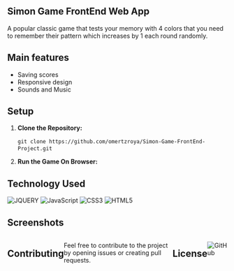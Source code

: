
## Simon Game FrontEnd Web App
A popular classic game that tests your memory with 4 colors that you need to remember their pattern which increases by 1 each round randomly.

## Main features
- Saving scores
- Responsive design 
- Sounds and Music
  
## Setup

1. **Clone the Repository:**
   ```
   git clone https://github.com/omertzroya/Simon-Game-FrontEnd-Project.git
   ```
2. **Run the Game On Browser:**
  
## Technology Used
<div>
  <img src='https://img.shields.io/badge/jQuery-0769AD?style=for-the-badge&logo=jquery&logoColor=white' alt='JQUERY'/>
  <img src='https://img.shields.io/badge/JavaScript-323330?style=for-the-badge&logo=javascript&logoColor=F7DF1E' alt='JavaScript'/>
  <img src='https://img.shields.io/badge/CSS3-1572B6?style=for-the-badge&logo=css3&logoColor=white' alt='CSS3'/>
  <img src='https://img.shields.io/badge/HTML5-E34F26?style=for-the-badge&logo=html5&logoColor=white' alt='HTML5'/>
</div>


## Screenshots
<div style="display: flex; justify-content: space-between;">
    <div style="flex: 1; text-align: center;">
        <img src="Screenshots/Screenshots1.png" width="300" alt="Screenshot 1">
       <img src="Screenshots/Screenshots2.png" width="300" alt="Screenshot 2">
       
</div>


## Contributing

Feel free to contribute to the project by opening issues or creating pull requests. 

## License

![GitHub](https://img.shields.io/github/license/ItsAlexanderPopov/Simon-game)














